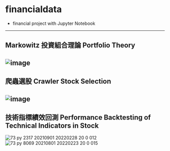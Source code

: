 # financialdata  
* financial project with Jupyter Notebook
---  
##  Markowitz 投資組合理論 Portfolio Theory  
![image](https://user-images.githubusercontent.com/97277751/226971294-ce147c35-5f25-4f37-aa58-387ccd9317be.png)
---  
## 爬蟲選股 Crawler Stock Selection  
![image](https://user-images.githubusercontent.com/97277751/226971867-5352bccd-b8c1-4b4f-8085-68006e5ca02c.png)
---  
## 技術指標績效回測 Performance Backtesting of Technical Indicators in Stock
![73 py 2317 20210901 20220228 20 0 012](https://user-images.githubusercontent.com/97277751/226973908-5b833022-71d0-4bd4-8d2c-538bbae3cb25.jpg)
![73 py 8069 20210801 20220223 20 0 015](https://user-images.githubusercontent.com/97277751/226973956-0053d7e6-1c2e-45b6-bdd7-0de1bc3dd46c.jpg)

